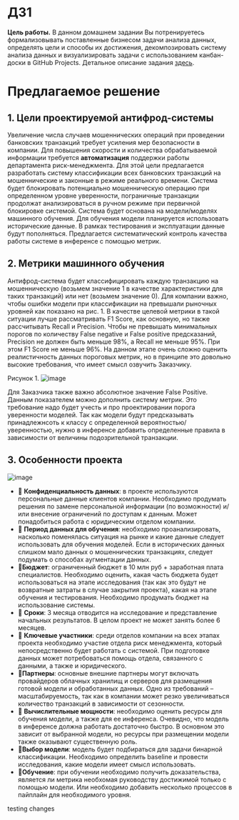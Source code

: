 # ДЗ1
**Цель работы.** В данном домашнем задании Вы потренируетесь формализовывать поставленные бизнесом задачи анализа данных, определять цели
и способы их достижения, декомпозировать систему анализа данных и визуализировать задачи с использованием канбан-доски в GitHub Projects. Детальное описание задания [здесь](https://github.com/shakhovak/MLOps_HW/blob/master/HW1_desc.pdf).

# Предлагаемое решение
## 1.	Цели проектируемой антифрод-системы
Увеличение числа случаев мошеннических операций при проведении банковских транзакций требует усиления мер безопасности в компании. Для повышения скорости и количества обрабатываемой информации требуется **автоматизация** поддержки работы департамента риск-менеджмента. Для этой цели предлагается разработать систему классификации всех банковских транзакций на мошеннические и законные в режиме реального времени. Система будет блокировать потенциально мошенническую операцию при определенном уровне уверенности, пограничные транзакции продолжат анализироваться в ручном режиме при первичной блокировке системой. 
Система будет основана на модели/моделях машинного обучения. Для обучения модели планируется использовать исторические данные. В рамках тестирования и эксплуатации данные будут пополняться. Предлагается систематический контроль качества работы системе в инференсе с помощью метрик.


## 2.	Метрики машинного обучения
Антифрод-система будет классифицировать каждую транзакцию на мошенническую (возьмем значение 1 в качестве характеристики для таких транзакций) или нет (возьмем значение 0). Для компании важно, чтобы ошибки модели при классификации на превышали рыночных уровней как показано на рис. 1. В качестве целевой метрики в такой ситуации лучше рассматривать F1 Score, как основную, но также рассчитывать Recall и Precision. Чтобы не превышать минимальных порогов по количеству False negative и False positive предсказаний, Precision не должен быть меньше 98%, а Recall не меньше 95%. При этом F1 Score не меньше 96%. 
На данном этапе очень сложно оценить реалистичность данных пороговых метрик, но в принципе это довольно высокие требования, что имеет смысл озвучить Заказчику.

Рисунок 1.
![image](https://github.com/shakhovak/MLOps_HW/assets/89096305/1210674d-737c-4297-a461-492e73695e61)

Для Заказчика также важно абсолютное значение False Positive. Данным показателем можно дополнить систему метрик. Это требование надо будет учесть и про проектировании порога уверенности моделей. Так как модели будут предсказывать принадлежнсоть к классу с определенной вероятностью/уверенностью, нужно в инференсе добавить определенные правила в зависимости от величины подозрительной транзакции.

## 3.	Особенности проекта
![image](https://github.com/shakhovak/MLOps_HW/assets/89096305/561e6aaa-e773-4831-95ce-78ca2641d4c5)

- :pencil: **Конфиденциальность данных**: в проекте используются персональные данные клиентов компании. Необходимо продумать решения по замене персональной информации (по возможности) и/или внесение ограничений по доступам к данным. Может понадобиться работа с юридическим отделом компании.
- :pencil: **Период данных для обучения**: необходимо проанализировать, насколько поменялась ситуация на рынке и какие данные следует использовать для обучения моделей. Если в исторических данных слишком мало данных о мошеннических транзакциях, следует подумать о способах аугментации данных.
- :pencil:**Бюджет**: ограниченный бюджет в 10 млн руб + заработная плата специалистов. Необходимо оценить, какая часть бюджета будет использоваться на этапе исследования (так как это будут не возвратные затраты в случае закрытия проекта), какая на этапе обучения и тестирования. Необходимо продумать бюджет на использование системы.
- :pencil: **Сроки**: 3 месяца отводится на исследование и представление начальных результатов. В целом проект не может занять более 6 месяцев.
- :pencil: **Ключевые участники**: среди отделов компании на всех этапах проекта необходимо участие отдела риск менеджмента, который непосредственно будет работать с системой.
При подготовке данных может потребоваться помощь отдела, связанного с данными, а также и юридического. 
- :pencil:**Партнеры**: основные внешние партнеры могут включать провайдеров облачных хранилищ и серверов для размещения готовой модели и обработанных данных. Одно из требований – масштабируемость, так как в компании может резко увеличиваться количество транзакций в зависимости от сезонности.
- :pencil: **Вычислительные мощности**: необходимо оценить ресурсы для обучения модели, а также для ее инференса. Очевидно, что модель в инференсе должна работать достаточно быстро. В основном это зависит от выбранной модели, но ресурсы при размещении модели также оказывают существенную роль.
- :pencil:**Выбор модели**: модель будет подбираться для задачи бинарной классификации. Необходимо определить baseline и провести исследования, какие модели имеет смысл использовать. 
- :pencil:**Обучение**: при обучении необходимо получить доказательства, является ли метрика необхомая руководству достижимой только с помощью модели. Или необходимо добавить несколько процессов в пайплайн для необходимого уровня.

testing changes



